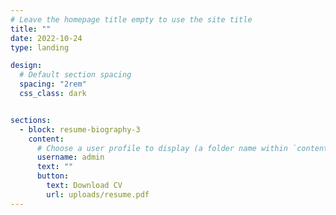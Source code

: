 ```yaml
---
# Leave the homepage title empty to use the site title
title: ""
date: 2022-10-24
type: landing

design:
  # Default section spacing
  spacing: "2rem"
  css_class: dark


sections:
  - block: resume-biography-3
    content:
      # Choose a user profile to display (a folder name within `content/authors/`)
      username: admin
      text: ""
      button:
        text: Download CV
        url: uploads/resume.pdf
---
```

